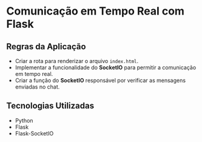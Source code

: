 # Comunicação em Tempo Real com Flask

## Regras da Aplicação

- Criar a rota para renderizar o arquivo `index.html`.
- Implementar a funcionalidade do **SocketIO** para permitir a comunicação em tempo real.
- Criar a função do **SocketIO** responsável por verificar as mensagens enviadas no chat.

## Tecnologias Utilizadas

- Python
- Flask
- Flask-SocketIO


